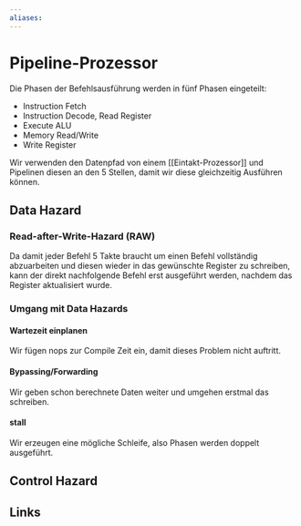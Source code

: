 ```yaml
---
aliases: 
---
```

# Pipeline-Prozessor 
Die Phasen der Befehlsausführung werden in fünf Phasen eingeteilt:
- Instruction Fetch
- Instruction Decode, Read Register
- Execute ALU
- Memory Read/Write
- Write Register

Wir verwenden den Datenpfad von einem [[Eintakt-Prozessor]] und Pipelinen diesen an den 5 Stellen, damit wir diese gleichzeitig Ausführen können.
## Data Hazard
### Read-after-Write-Hazard (RAW)
Da damit jeder Befehl 5 Takte braucht um einen Befehl vollständig abzuarbeiten und diesen wieder in das gewünschte Register zu schreiben, kann der direkt nachfolgende Befehl erst ausgeführt werden, nachdem das Register aktualisiert wurde.
### Umgang mit Data Hazards
#### Wartezeit einplanen
Wir fügen nops zur Compile Zeit ein, damit dieses Problem nicht auftritt.
#### Bypassing/Forwarding
Wir geben schon berechnete Daten weiter und umgehen erstmal das schreiben.
#### stall
Wir erzeugen eine mögliche Schleife, also Phasen werden doppelt ausgeführt.
## Control Hazard

## Links